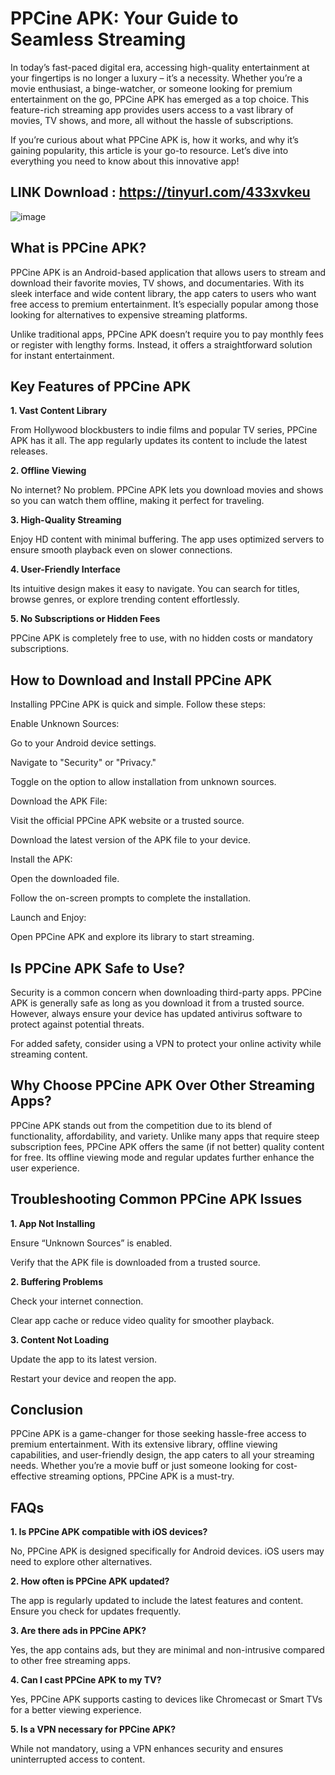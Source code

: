 # PPCine APK: Your Guide to Seamless Streaming

In today’s fast-paced digital era, accessing high-quality entertainment at your fingertips is no longer a luxury – it’s a necessity. Whether you’re a movie enthusiast, a binge-watcher, or someone looking for premium entertainment on the go, PPCine APK has emerged as a top choice. This feature-rich streaming app provides users access to a vast library of movies, TV shows, and more, all without the hassle of subscriptions.

If you’re curious about what PPCine APK is, how it works, and why it’s gaining popularity, this article is your go-to resource. Let’s dive into everything you need to know about this innovative app!

## LINK Download : https://tinyurl.com/433xvkeu

![image](https://github.com/user-attachments/assets/8281b3a5-462f-42f3-af0b-d173254e3a9a)


## What is PPCine APK?

PPCine APK is an Android-based application that allows users to stream and download their favorite movies, TV shows, and documentaries. With its sleek interface and wide content library, the app caters to users who want free access to premium entertainment. It’s especially popular among those looking for alternatives to expensive streaming platforms.

Unlike traditional apps, PPCine APK doesn’t require you to pay monthly fees or register with lengthy forms. Instead, it offers a straightforward solution for instant entertainment.

## Key Features of PPCine APK

**1. Vast Content Library**

From Hollywood blockbusters to indie films and popular TV series, PPCine APK has it all. The app regularly updates its content to include the latest releases.

**2. Offline Viewing**

No internet? No problem. PPCine APK lets you download movies and shows so you can watch them offline, making it perfect for traveling.

**3. High-Quality Streaming**

Enjoy HD content with minimal buffering. The app uses optimized servers to ensure smooth playback even on slower connections.

**4. User-Friendly Interface**

Its intuitive design makes it easy to navigate. You can search for titles, browse genres, or explore trending content effortlessly.

**5. No Subscriptions or Hidden Fees**

PPCine APK is completely free to use, with no hidden costs or mandatory subscriptions.

## How to Download and Install PPCine APK

Installing PPCine APK is quick and simple. Follow these steps:

Enable Unknown Sources:

Go to your Android device settings.

Navigate to "Security" or "Privacy."

Toggle on the option to allow installation from unknown sources.

Download the APK File:

Visit the official PPCine APK website or a trusted source.

Download the latest version of the APK file to your device.

Install the APK:

Open the downloaded file.

Follow the on-screen prompts to complete the installation.

Launch and Enjoy:

Open PPCine APK and explore its library to start streaming.

## Is PPCine APK Safe to Use?

Security is a common concern when downloading third-party apps. PPCine APK is generally safe as long as you download it from a trusted source. However, always ensure your device has updated antivirus software to protect against potential threats.

For added safety, consider using a VPN to protect your online activity while streaming content.

## Why Choose PPCine APK Over Other Streaming Apps?

PPCine APK stands out from the competition due to its blend of functionality, affordability, and variety. Unlike many apps that require steep subscription fees, PPCine APK offers the same (if not better) quality content for free. Its offline viewing mode and regular updates further enhance the user experience.

## Troubleshooting Common PPCine APK Issues
**1. App Not Installing**

Ensure “Unknown Sources” is enabled.

Verify that the APK file is downloaded from a trusted source.

**2. Buffering Problems**

Check your internet connection.

Clear app cache or reduce video quality for smoother playback.

**3. Content Not Loading**

Update the app to its latest version.

Restart your device and reopen the app.

## Conclusion

PPCine APK is a game-changer for those seeking hassle-free access to premium entertainment. With its extensive library, offline viewing capabilities, and user-friendly design, the app caters to all your streaming needs. Whether you’re a movie buff or just someone looking for cost-effective streaming options, PPCine APK is a must-try.

## FAQs

**1. Is PPCine APK compatible with iOS devices?**

No, PPCine APK is designed specifically for Android devices. iOS users may need to explore other alternatives.

**2. How often is PPCine APK updated?**

The app is regularly updated to include the latest features and content. Ensure you check for updates frequently.

**3. Are there ads in PPCine APK?**

Yes, the app contains ads, but they are minimal and non-intrusive compared to other free streaming apps.

**4. Can I cast PPCine APK to my TV?**

Yes, PPCine APK supports casting to devices like Chromecast or Smart TVs for a better viewing experience.

**5. Is a VPN necessary for PPCine APK?**

While not mandatory, using a VPN enhances security and ensures uninterrupted access to content.

